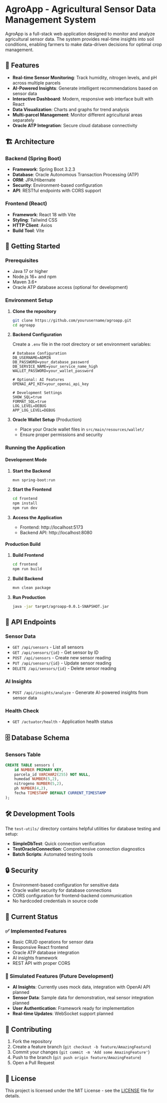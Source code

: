 # AgroApp - Agricultural Sensor Data Management System

AgroApp is a full-stack web application designed to monitor and analyze agricultural sensor data. The system provides real-time insights into soil conditions, enabling farmers to make data-driven decisions for optimal crop management.

## 🌾 Features

- **Real-time Sensor Monitoring**: Track humidity, nitrogen levels, and pH across multiple parcels
- **AI-Powered Insights**: Generate intelligent recommendations based on sensor data
- **Interactive Dashboard**: Modern, responsive web interface built with React
- **Data Visualization**: Charts and graphs for trend analysis
- **Multi-parcel Management**: Monitor different agricultural areas separately
- **Oracle ATP Integration**: Secure cloud database connectivity

## 🏗️ Architecture

### Backend (Spring Boot)
- **Framework**: Spring Boot 3.2.3
- **Database**: Oracle Autonomous Transaction Processing (ATP)
- **ORM**: JPA/Hibernate
- **Security**: Environment-based configuration
- **API**: RESTful endpoints with CORS support

### Frontend (React)
- **Framework**: React 18 with Vite
- **Styling**: Tailwind CSS
- **HTTP Client**: Axios
- **Build Tool**: Vite

## 🚀 Getting Started

### Prerequisites

- Java 17 or higher
- Node.js 16+ and npm
- Maven 3.6+
- Oracle ATP database access (optional for development)

### Environment Setup

1. **Clone the repository**
   ```bash
   git clone https://github.com/yourusername/agroapp.git
   cd agroapp
   ```

2. **Backend Configuration**
   
   Create a `.env` file in the root directory or set environment variables:
   ```env
   # Database Configuration
   DB_USERNAME=ADMIN
   DB_PASSWORD=your_database_password
   DB_SERVICE_NAME=your_service_name_high
   WALLET_PASSWORD=your_wallet_password
   
   # Optional: AI Features
   OPENAI_API_KEY=your_openai_api_key
   
   # Development Settings
   SHOW_SQL=true
   FORMAT_SQL=true
   LOG_LEVEL=DEBUG
   APP_LOG_LEVEL=DEBUG
   ```

3. **Oracle Wallet Setup** (Production)
   - Place your Oracle wallet files in `src/main/resources/wallet/`
   - Ensure proper permissions and security

### Running the Application

#### Development Mode

1. **Start the Backend**
   ```bash
   mvn spring-boot:run
   ```

2. **Start the Frontend**
   ```bash
   cd frontend
   npm install
   npm run dev
   ```

3. **Access the Application**
   - Frontend: http://localhost:5173
   - Backend API: http://localhost:8080

#### Production Build

1. **Build Frontend**
   ```bash
   cd frontend
   npm run build
   ```

2. **Build Backend**
   ```bash
   mvn clean package
   ```

3. **Run Production**
   ```bash
   java -jar target/agroapp-0.0.1-SNAPSHOT.jar
   ```

## 📡 API Endpoints

### Sensor Data
- `GET /api/sensors` - List all sensors
- `GET /api/sensors/{id}` - Get sensor by ID
- `POST /api/sensors` - Create new sensor reading
- `PUT /api/sensors/{id}` - Update sensor reading
- `DELETE /api/sensors/{id}` - Delete sensor reading

### AI Insights
- `POST /api/insights/analyze` - Generate AI-powered insights from sensor data

### Health Check
- `GET /actuator/health` - Application health status

## 🗄️ Database Schema

### Sensors Table
```sql
CREATE TABLE sensors (
    id NUMBER PRIMARY KEY,
    parcela_id VARCHAR2(255) NOT NULL,
    humedad NUMBER(5,2),
    nitrogeno NUMBER(5,2),
    ph NUMBER(4,2),
    fecha TIMESTAMP DEFAULT CURRENT_TIMESTAMP
);
```

## 🛠️ Development Tools

The `test-utils/` directory contains helpful utilities for database testing and setup:

- **SimpleDbTest**: Quick connection verification
- **TestOracleConnection**: Comprehensive connection diagnostics
- **Batch Scripts**: Automated testing tools

## 🔒 Security

- Environment-based configuration for sensitive data
- Oracle wallet security for database connections
- CORS configuration for frontend-backend communication
- No hardcoded credentials in source code

## 🚦 Current Status

### ✅ Implemented Features
- Basic CRUD operations for sensor data
- Responsive React frontend
- Oracle ATP database integration
- AI insights framework
- REST API with proper CORS

### 🔄 Simulated Features (Future Development)
- **AI Insights**: Currently uses mock data, integration with OpenAI API planned
- **Sensor Data**: Sample data for demonstration, real sensor integration planned
- **User Authentication**: Framework ready for implementation
- **Real-time Updates**: WebSocket support planned

## 🤝 Contributing

1. Fork the repository
2. Create a feature branch (`git checkout -b feature/AmazingFeature`)
3. Commit your changes (`git commit -m 'Add some AmazingFeature'`)
4. Push to the branch (`git push origin feature/AmazingFeature`)
5. Open a Pull Request

## 📄 License

This project is licensed under the MIT License - see the [LICENSE](LICENSE) file for details.
